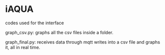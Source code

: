 # iAQUA
codes used for the interface

graph_csv.py: graphs all the csv files inside a folder.

graph_final.py: receives data through mqtt writes into a csv file and graphs it, all in real time.
